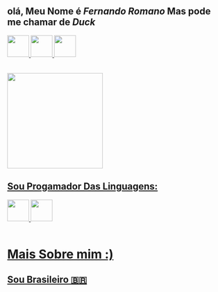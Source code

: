 
## olá, Meu Nome é ***Fernando Romano*** Mas pode me chamar de ***Duck***

<div>
    <a href="https://twitter.com/SrVoid__"><!--Twitter-->
    <img height="50cm" src="https://img.shields.io/badge/Twitter-1DA1F2?style=for-the-badge&logo=twitter&logoColor=white">
    <a href="https://www.instagram.com/srduck__/"><!--Instagram-->
    <img height="50cm" src="https://img.shields.io/badge/Instagram-E4405F?style=for-the-badge&logo=instagram&logoColor=white">
    <a href="https://www.youtube.com/channel/UCwx0ZmftvUEpotkKnKZiJqQ"><!--Youtube-->
    <img height="50cm" src="https://img.shields.io/badge/YouTube-FF0000?style=for-the-badge&logo=youtube&logoColor=white">
</div>
        
<div>
    <br>
    <br>
    <a href="https://github.com/iDuug"><!-- Github -->
    <img height="220cm" src="https://github-readme-stats.vercel.app/api?username=iDuug&theme=blue-green">
</div>
     
## Sou Progamador Das Linguagens:
<div>
    <img height="50cm" src="https://img.shields.io/badge/Java-ED8B00?style=for-the-badge&logo=java&logoColor=white"><!--Java-->
    <img height="50cm" src="https://img.shields.io/badge/JavaScript-F7DF1E?style=for-the-badge&logo=javascript&logoColor=black"><!--JavaScript-->
    <br>
    <br>
</div>     

    
# Mais Sobre mim :)
    
## Sou Brasileiro  🇧🇷
